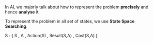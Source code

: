 In AI, we majorly talk about how to represent the problem **precisely** and hence **analyse** it.

To represent the problem in all set of states, we use **State Space Searching**.

S : { S , A , Action(S) , Result(S,A) , Cost(S,A) }

